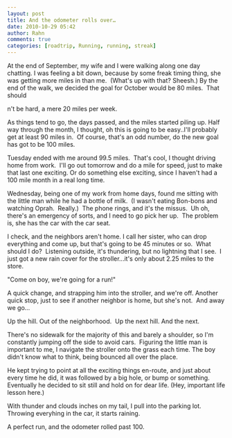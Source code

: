 ```yaml
---
layout: post
title: And the odometer rolls over…
date: 2010-10-29 05:42
author: Rahn
comments: true
categories: [roadtrip, Running, running, streak]
---
```

At the end of September, my wife and I were walking along one day chatting. I was feeling a bit down, because by some freak timing thing, she was getting more miles in than me.  (What's up with that? Sheesh.) By the end of the walk, we decided the goal for October would be 80 miles.  That should

n't be hard, a mere 20 miles per week.

As things tend to go, the days passed, and the miles started piling up. Half way through the month, I thought, oh this is going to be easy..I'll probably get at least 90 miles in.  Of course, that's an odd number, do the new goal has got to be 100 miles.

Tuesday ended with me around 99.5 miles.  That's cool, I thought driving home from work.  I'll go out tomorrow and do a mile for speed, just to make that last one exciting. Or do something else exciting, since I haven't had a 100 mile month in a real long time.

Wednesday, being one of my work from home days, found me sitting with the little man while he had a bottle of milk.  (I wasn't eating Bon-bons and watching Oprah.  Really.)  The phone rings, and it's the missus.  Uh oh, there's an emergency of sorts, and I need to go pick her up.  The problem is, she has the car with the car seat.

I check, and the neighbors aren't home. I call her sister, who can drop everything and come up, but that's going to be 45 minutes or so.  What should I do?  Listening outside, it's thundering, but no lightning that I see.  I just got a new rain cover for the stroller...it's only about 2.25 miles to the store.

"Come on boy, we're going for a run!" 

A quick change, and strapping him into the stroller, and we're off. Another quick stop, just to see if another neighbor is home, but she's not.  And away we go...

Up the hill. Out of the neighborhood.  Up the next hill. And the next. 

There's no sidewalk for the majority of this and barely a shoulder, so I'm constantly jumping off the side to avoid cars.  Figuring the little man is important to me, I navigate the stroller onto the grass each time. The boy didn't know what to think, being bounced all over the place.

He kept trying to point at all the exciting things en-route, and just about every time he did, it was followed by a big hole, or bump or something.  Eventually he decided to sit still and hold on for dear life. (Hey, important life lesson here.)

With thunder and clouds inches on my tail, I pull into the parking lot.  Throwing everyhing in the car, it starts raining.

A perfect run, and the odometer rolled past 100.
